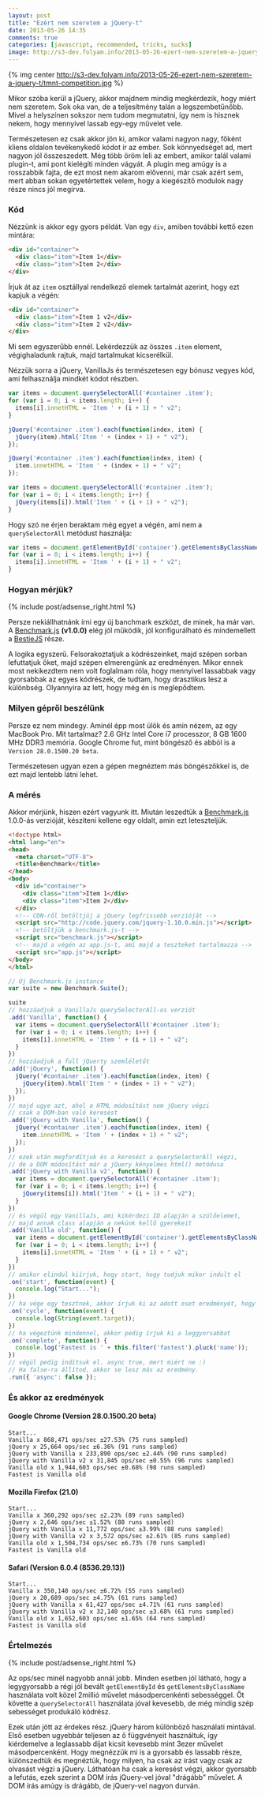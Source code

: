 ```yaml
---
layout: post
title: "Ezért nem szeretem a jQuery-t"
date: 2013-05-26 14:35
comments: true
categories: [javascript, recommended, tricks, sucks]
image: http://s3-dev.folyam.info/2013-05-26-ezert-nem-szeretem-a-jquery-t/tmnt-competition.jpg
---
```


{% img center http://s3-dev.folyam.info/2013-05-26-ezert-nem-szeretem-a-jquery-t/tmnt-competition.jpg %}

Mikor szóba kerül a jQuery, akkor majdnem mindig megkérdezik, hogy miért nem szeretem.
Sok oka van, de a teljesítmény talán a legszembetűnőbb. Mivel a helyszínen sokszor nem
tudom megmutatni, így nem is hisznek nekem, hogy mennyivel lassab egy-egy művelet vele.

Természetesen ez csak akkor jön ki, amikor valami nagyon nagy, főként kliens oldalon
tevékenykedő kódot ír az ember. Sok könnyedséget ad, mert nagyon jól összeszedett.
Még több öröm leli az embert, amikor talál valami plugin-t, ami pont kielégíti minden
vágyát. A plugin meg amúgy is a rosszabbik fajta, de ezt most nem akarom elővenni, már
csak azért sem, mert abban sokan egyetértettek velem, hogy a kiegészítő modulok nagy
része nincs jól megírva.

<!-- more -->

### Kód

Nézzünk is akkor egy gyors példát. Van egy `div`, amiben további kettő ezen mintára:

``` html
<div id="container">
  <div class="item">Item 1</div>
  <div class="item">Item 2</div>
</div>
```

Írjuk át az `item` osztállyal rendelkező elemek tartalmát azerint, hogy ezt kapjuk a
végén:

``` html
<div id="container">
  <div class="item">Item 1 v2</div>
  <div class="item">Item 2 v2</div>
</div>
```

Mi sem egyszerűbb ennél. Lekérdezzük az összes `.item` element, végighaladunk rajtuk,
majd tartalmukat kicserélkül.

Nézzük sorra a jQuery, VanillaJs és természetesen egy bónusz vegyes kód, ami felhasználja
mindkét kódot részben.

``` javascript Vanilla
var items = document.querySelectorAll('#container .item');
for (var i = 0; i < items.length; i++) {
  items[i].innetHTML = 'Item ' + (i + 1) + " v2";
}
```

``` javascript jQuery
jQuery('#container .item').each(function(index, item) {
  jQuery(item).html('Item ' + (index + 1) + " v2");
});
```

``` javascript jQuery with Vanilla
jQuery('#container .item').each(function(index, item) {
  item.innetHTML = 'Item ' + (index + 1) + " v2";
});
```

``` javascript jQuery with Vanilla v2
var items = document.querySelectorAll('#container .item');
for (var i = 0; i < items.length; i++) {
  jQuery(items[i]).html('Item ' + (i + 1) + " v2");
}
```

Hogy szó ne érjen beraktam még egyet a végén, ami nem a `querySelectorAll` metódust
használja:

``` javascript Vanilla old
var items = document.getElementById('container').getElementsByClassName('item');
for (var i = 0; i < items.length; i++) {
  items[i].innetHTML = 'Item ' + (i + 1) + " v2";
}
```

### Hogyan mérjük?

{% include post/adsense_right.html %}

Persze nekiállhatnánk írni egy új banchmark eszközt, de minek, ha már van. A
[Benchmark.js](http://benchmarkjs.com/) __(v1.0.0)__ elég jól működik, jól konfigurálható
és mindemellett a [BestieJS](https://github.com/bestiejs) része.

A logika egyszerű. Felsorakoztatjuk a kódrészeinket, majd szépen sorban lefuttatjuk őket,
majd szépen elmerengünk az eredményen. Mikor ennek most nekikezdtem nem volt foglalmam
róla, hogy mennyivel lassabbak vagy gyorsabbak az egyes kódrészek, de tudtam, hogy
drasztikus lesz a különbség. Olyannyira az lett, hogy még én is meglepődtem.

### Milyen gépről beszélünk

Persze ez nem mindegy. Aminél épp most ülök és amin nézem, az egy MacBook Pro. Mit
tartalmaz? 2.6 GHz Intel Core i7 processzor, 8 GB 1600 MHz DDR3 memória. Google Chrome
fut, mint böngésző és abból is a `Version 28.0.1500.20 beta`.

Természetesen ugyan ezen a gépen megnéztem más böngészőkkel is, de ezt majd lentebb látni
lehet.

### A mérés

Akkor mérjünk, hiszen ezért vagyunk itt. Miután leszedtük a
[Benchmark.js](http://benchmarkjs.com/) 1.0.0-ás verzióját, készíteni kellene egy oldalt,
amin ezt leteszteljük.

``` html index.html
<!doctype html>
<html lang="en">
<head>
  <meta charset="UTF-8">
  <title>Benchmark</title>
</head>
<body>
  <div id="container">
    <div class="item">Item 1</div>
    <div class="item">Item 2</div>
  </div>
  <!-- CDN-ről betöltjüj a jQuery legfrissebb verzióját -->
  <script src="http://code.jquery.com/jquery-1.10.0.min.js"></script>
  <!-- betöltjük a benchmark.js-t -->
  <script src="benchmark.js"></script>
  <!-- majd a végén az app.js-t, ami majd a teszteket tartalmazza -->
  <script src="app.js"></script>
</body>
</html>
```

``` javascript app.js
// Új Benchmark.js instance
var suite = new Benchmark.Suite();

suite
// hozzáadjuk a VanillaJs querySelectorAll-os verziót
.add('Vanilla', function() {
  var items = document.querySelectorAll('#container .item');
  for (var i = 0; i < items.length; i++) {
    items[i].innetHTML = 'Item ' + (i + 1) + " v2";
  }
})
// hozzáadjuk a full jQuerty szemléletűt
.add('jQuery', function() {
  jQuery('#container .item').each(function(index, item) {
    jQuery(item).html('Item ' + (index + 1) + " v2");
  });
})
// majd ugye azt, ahol a HTML módosítást nem jQuery végzi
// csak a DOM-ban való keresést
.add('jQuery with Vanilla', function() {
  jQuery('#container .item').each(function(index, item) {
    item.innetHTML = 'Item ' + (index + 1) + " v2";
  });
})
// ezek után megfordítjuk és a keresést a querySelectorAll végzi,
// de a DOM módosítást már a jQuery kényelmes html() metódusa
.add('jQuery with Vanilla v2', function() {
  var items = document.querySelectorAll('#container .item');
  for (var i = 0; i < items.length; i++) {
    jQuery(items[i]).html('Item ' + (i + 1) + " v2");
  }
})
// és végül egy VanillaJs, ami kikérdezi ID alapján a szülőelemet,
// majd annak class alapján a nekünk kellő gyerekeit
.add('Vanilla old', function() {
  var items = document.getElementById('container').getElementsByClassName('item');
  for (var i = 0; i < items.length; i++) {
    items[i].innetHTML = 'Item ' + (i + 1) + " v2";
  }
})
// amikor elindul kiírjuk, hogy start, hogy tudjuk mikor indult el
.on('start', function(event) {
  console.log("Start...");
})
// ha vége egy tesztnek, akkor írjuk ki az adott eset eredményét, hogy lássuk
.on('cycle', function(event) {
  console.log(String(event.target));
})
// ha végeztünk mindennel, akkor pedig írjuk ki a leggyorsabbat
.on('complete', function() {
  console.log('Fastest is ' + this.filter('fastest').pluck('name'));
})
// végül pedig indítsuk el. async true, mert miért ne :)
// Ha false-ra állítod, akkor se lesz más az eredmény.
.run({ 'async': false });
```

### És akkor az eredmények

#### Google Chrome (Version 28.0.1500.20 beta)

```
Start...
Vanilla x 868,471 ops/sec ±27.53% (75 runs sampled)
jQuery x 25,664 ops/sec ±6.36% (91 runs sampled)
jQuery with Vanilla x 233,890 ops/sec ±2.44% (90 runs sampled)
jQuery with Vanilla v2 x 31,845 ops/sec ±0.55% (96 runs sampled)
Vanilla old x 1,944,603 ops/sec ±0.68% (98 runs sampled)
Fastest is Vanilla old
```

#### Mozilla Firefox (21.0)

```
Start...
Vanilla x 360,292 ops/sec ±2.23% (89 runs sampled)
jQuery x 2,646 ops/sec ±1.52% (88 runs sampled)
jQuery with Vanilla x 11,772 ops/sec ±3.99% (88 runs sampled)
jQuery with Vanilla v2 x 3,572 ops/sec ±2.61% (85 runs sampled)
Vanilla old x 1,504,734 ops/sec ±6.73% (70 runs sampled)
Fastest is Vanilla old
```

#### Safari (Version 6.0.4 (8536.29.13))

```
Start...
Vanilla x 350,148 ops/sec ±6.72% (55 runs sampled)
jQuery x 20,689 ops/sec ±4.75% (61 runs sampled)
jQuery with Vanilla x 61,427 ops/sec ±4.71% (61 runs sampled)
jQuery with Vanilla v2 x 32,140 ops/sec ±3.68% (61 runs sampled)
Vanilla old x 1,652,603 ops/sec ±1.65% (64 runs sampled)
Fastest is Vanilla old
```

### Értelmezés

{% include post/adsense_right.html %}

Az ops/sec minél nagyobb annál jobb. Minden esetben jól látható, hogy a legygyorsabb
a régi jól bevált `getElementById` és `getElementsByClassName` használata volt közel
2millió művelet másodpercenkénti sebességgel. Őt követte a `querySelectorAll` használata
jóval kevesebb, de még mindig szép sebességet produkáló kódrész.

Ezek után jött az érdekes rész. jQuery három különböző használati mintával. Első esetben
ugyebbár teljesen az ő függvényeit használtuk, így kiérdemelve a leglassabb díjat kicsit
kevesebb mint 3ezer művelet másodpercenként. Hogy megnézzük mi is a gyorsabb és lassabb
része, különszedtük és megnéztük, hogy milyen, ha csak az írást vagy csak az olvasást
végzi a jQuery. Láthatóan ha csak a keresést végzi, akkor gyorsabb a lefutás, ezek szerint
a DOM írás jQuery-vel jóval "drágább" művelet. A DOM írás amúgy is drágább, de jQuery-vel
nagyon durván.
